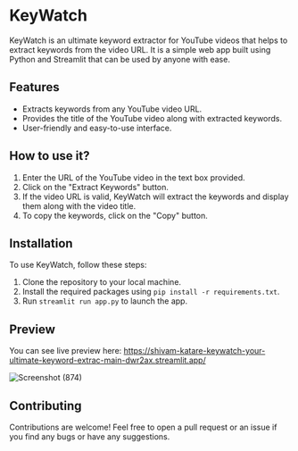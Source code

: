 KeyWatch
========

KeyWatch is an ultimate keyword extractor for YouTube videos that helps to extract keywords from the video URL. It is a simple web app built using Python and Streamlit that can be used by anyone with ease.

Features
--------

-   Extracts keywords from any YouTube video URL.
-   Provides the title of the YouTube video along with extracted keywords.
-   User-friendly and easy-to-use interface.

How to use it?
-----------

1.  Enter the URL of the YouTube video in the text box provided.
2.  Click on the "Extract Keywords" button.
3.  If the video URL is valid, KeyWatch will extract the keywords and display them along with the video title.
4.  To copy the keywords, click on the "Copy" button.

Installation
------------

To use KeyWatch, follow these steps:

1.  Clone the repository to your local machine.
2.  Install the required packages using `pip install -r requirements.txt`.
3.  Run `streamlit run app.py` to launch the app.

Preview
-------
You can see live preview here: https://shivam-katare-keywatch-your-ultimate-keyword-extrac-main-dwr2ax.streamlit.app/

![Screenshot (874)](https://user-images.githubusercontent.com/91705825/228922439-73e3a3a1-b4c2-46ed-adc7-9a49f1c7eb03.png)


Contributing
------------

Contributions are welcome! Feel free to open a pull request or an issue if you find any bugs or have any suggestions.
